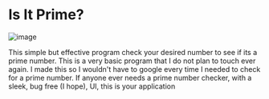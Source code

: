 # Is It Prime?
![image](https://user-images.githubusercontent.com/101545981/228411081-cbf6846b-8c7c-417f-b79d-4e8edd083e44.png)

This simple but effective program check your desired number to see if its a prime number. This is a very basic program that I do not plan to touch ever again. I made this so I wouldn't have to google every time I needed to check for a prime number. If anyone ever needs a prime number checker, with a sleek, bug free (I hope), UI, this is your application

